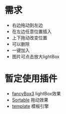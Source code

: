 

# 需求

* 右边拖动到左边
* 在左边任意位置插入
* 上下拖动改变位置
* 可以删除
* 一键加入 
* 图片可点击放大lightBox

# 暂定使用插件

* [fancyBox3](https://github.com/fancyapps/fancybox)   lightBox效果
* [Sortable](https://github.com/RubaXa/Sortable)  拖动效果
* [template](https://github.com/yanhaijing/template.js)  模板引擎










